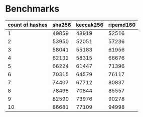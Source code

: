# Benchmarks

| count of hashes | sha256 | keccak256 | ripemd160 |
|---|---|---|---|
| 1 | 49859 | 48919 | 52516 |
| 2 | 53950 | 52051 | 57236 |
| 3 | 58041 | 55183 | 61956 |
| 4 | 62132 | 58315 | 66676 |
| 5 | 66224 | 61447 | 71396 |
| 6 | 70315 | 64579 | 76117 |
| 7 | 74407 | 67712 | 80837 |
| 8 | 78498 | 70844 | 85557 |
| 9 | 82590 | 73976 | 90278 |
| 10 | 86681 | 77109 | 94998 |